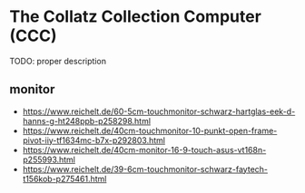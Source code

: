 # The Collatz Collection Computer (CCC)
TODO: proper description

## monitor
* https://www.reichelt.de/60-5cm-touchmonitor-schwarz-hartglas-eek-d-hanns-g-ht248ppb-p258298.html
* https://www.reichelt.de/40cm-touchmonitor-10-punkt-open-frame-pivot-iiy-tf1634mc-b7x-p292803.html
* https://www.reichelt.de/40cm-monitor-16-9-touch-asus-vt168n-p255993.html
* https://www.reichelt.de/39-6cm-touchmonitor-schwarz-faytech-t156kob-p275461.html
